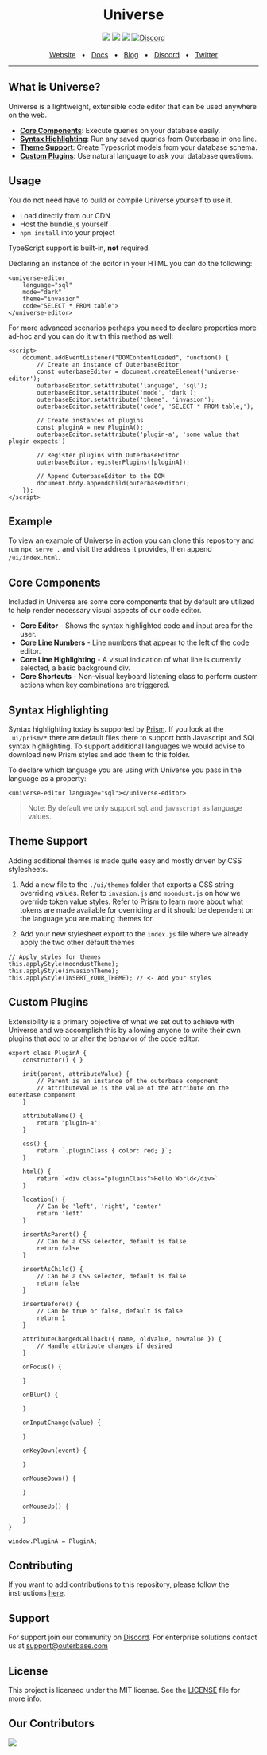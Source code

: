 <div align="center">
    <h1>Universe</h1>
    <a href="https://www.npmjs.com/package/@outerbase/universe"><img src="https://img.shields.io/npm/v/@outerbase/universe.svg?style=flat" /></a>
    <a href="https://github.com/outerbase/universe/blob/main/CONTRIBUTING.md"><img src="https://img.shields.io/badge/PRs-welcome-brightgreen.svg" /></a>
    <a href="https://github.com/"><img src="https://img.shields.io/badge/license-MIT-blue" /></a>
    <a href="https://discord.gg/4M6AXzGG84"><img alt="Discord" src="https://img.shields.io/discord/1123612147704934400?label=Discord"></a>
    <br />
    <br />
    <a href="https://www.outerbase.com/">Website</a>
    <span>&nbsp;&nbsp;•&nbsp;&nbsp;</span>
    <a href="https://www.docs.outerbase.com/">Docs</a>
    <span>&nbsp;&nbsp;•&nbsp;&nbsp;</span>
    <a href="https://www.outerbase.com/blog/">Blog</a>
    <span>&nbsp;&nbsp;•&nbsp;&nbsp;</span>
    <a href="https://discord.gg/4M6AXzGG84">Discord</a>
    <span>&nbsp;&nbsp;•&nbsp;&nbsp;</span>
    <a href="https://twitter.com/outerbase">Twitter</a>
    <br />
    <hr />
</div>

## What is Universe?

Universe is a lightweight, extensible code editor that can be used anywhere on the web.

- [**Core Components**](#core-components): Execute queries on your database easily.
- [**Syntax Highlighting**](#syntax-highlighting): Run any saved queries from Outerbase in one line.
- [**Theme Support**](#theme-support): Create Typescript models from your database schema.
- [**Custom Plugins**](#custom-plugins): Use natural language to ask your database questions.

## Usage

You do not need have to build or compile Universe yourself to use it.

- Load directly from our CDN
- Host the bundle.js yourself
- `npm install` into your project

TypeScript support is built-in, **not** required.

Declaring an instance of the editor in your HTML you can do the following:
```
<universe-editor 
    language="sql" 
    mode="dark" 
    theme="invasion" 
    code="SELECT * FROM table">
</universe-editor>
```

For more advanced scenarios perhaps you need to declare properties more ad-hoc and you can do it with this method as well:

```
<script>
    document.addEventListener("DOMContentLoaded", function() {
        // Create an instance of OuterbaseEditor
        const outerbaseEditor = document.createElement('universe-editor');
        outerbaseEditor.setAttribute('language', 'sql');
        outerbaseEditor.setAttribute('mode', 'dark');
        outerbaseEditor.setAttribute('theme', 'invasion');
        outerbaseEditor.setAttribute('code', 'SELECT * FROM table;');

        // Create instances of plugins
        const pluginA = new PluginA();
        outerbaseEditor.setAttribute('plugin-a', 'some value that plugin expects')

        // Register plugins with OuterbaseEditor
        outerbaseEditor.registerPlugins([pluginA]);

        // Append OuterbaseEditor to the DOM
        document.body.appendChild(outerbaseEditor);
    });
</script>
```

## Example

To view an example of Universe in action you can clone this repository and run `npx serve .` and visit the address it provides, then append `/ui/index.html`.

## Core Components

Included in Universe are some core components that by default are utilized to help render necessary visual aspects of our code editor.

- **Core Editor** - Shows the syntax highlighted code and input area for the user.
- **Core Line Numbers** - Line numbers that appear to the left of the code editor.
- **Core Line Highlighting** - A visual indication of what line is currently selected, a basic background div.
- **Core Shortcuts** - Non-visual keyboard listening class to perform custom actions when key combinations are triggered.

## Syntax Highlighting

Syntax highlighting today is supported by [Prism](https://prismjs.com/download.html). If you look at the `.ui/prism/*` there are default files there to support both Javascript and SQL syntax highlighting. To support additional languages we would advise to download new Prism styles and add them to this folder.

To declare which language you are using with Universe you pass in the language as a property:

```
<universe-editor language="sql"></universe-editor>
```

> Note: By default we only support `sql` and `javascript` as language values.

## Theme Support

Adding additional themes is made quite easy and mostly driven by CSS stylesheets.

1. Add a new file to the `./ui/themes` folder that exports a CSS string overriding values. Refer to `invasion.js` and `moondust.js` on how we override token value styles. Refer to [Prism](https://prismjs.com) to learn more about what tokens are made available for overriding and it should be dependent on the language you are making themes for.

2. Add your new stylesheet export to the `index.js` file where we already apply the two other default themes
```
// Apply styles for themes
this.applyStyle(moondustTheme);
this.applyStyle(invasionTheme);
this.applyStyle(INSERT_YOUR_THEME); // <- Add your styles
```

## Custom Plugins

Extensibility is a primary objective of what we set out to achieve with Universe and we accomplish this by allowing anyone to write their own plugins that add to or alter the behavior of the code editor.

```
export class PluginA {
    constructor() { }

    init(parent, attributeValue) {
        // Parent is an instance of the outerbase component
        // attributeValue is the value of the attribute on the outerbase component   
    }

    attributeName() {
        return "plugin-a";
    }

    css() {
        return `.pluginClass { color: red; }`;
    }

    html() {
        return `<div class="pluginClass">Hello World</div>`
    }

    location() {
        // Can be 'left', 'right', 'center'
        return 'left'
    }

    insertAsParent() {
        // Can be a CSS selector, default is false
        return false
    }

    insertAsChild() {
        // Can be a CSS selector, default is false
        return false
    }

    insertBefore() {
        // Can be true or false, default is false
        return 1
    }

    attributeChangedCallback({ name, oldValue, newValue }) {
        // Handle attribute changes if desired
    }

    onFocus() {
        
    }

    onBlur() {
        
    }

    onInputChange(value) {
        
    }

    onKeyDown(event) {
        
    }

    onMouseDown() {
        
    }

    onMouseUp() {
        
    }
}

window.PluginA = PluginA;
```

## Contributing

If you want to add contributions to this repository, please follow the instructions [here](contributing.md).

## Support

For support join our community on [Discord](https://discord.gg/4M6AXzGG84). For enterprise solutions contact us at [support@outerbase.com](mailto:support@outerbase.com)

## License

This project is licensed under the MIT license. See the [LICENSE](./LICENSE.txt) file for more info.

## Our Contributors

<img align="left" src="https://contributors-img.web.app/image?repo=outerbase/universe"/>